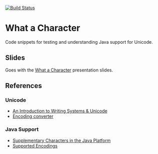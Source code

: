 [![Build Status](https://travis-ci.org/sualeh/What-a-Character.svg?branch=master)](https://travis-ci.org/sualeh/What-a-Character)

# What a Character

Code snippets for testing and understanding Java support for Unicode. 

## Slides

Goes with the [ What a Character](https://docs.google.com/presentation/d/1WImuznNwQF_hVNpnWBaprVN7r8pKPpI8MCkdqV1q2WU/pub?start=false&loop=false&delayms=5000) presentation slides.

## References

### Unicode
- [An Introduction to Writing Systems & Unicode](https://r12a.github.io/scripts/tutorial/)
- [Encoding converter](https://r12a.github.io/apps/encodings/)

### Java Support
- [Supplementary Characters in the Java Platform](http://www.oracle.com/us/technologies/java/supplementary-142654.html)
- [Supported Encodings](https://docs.oracle.com/javase/8/docs/technotes/guides/intl/encoding.doc.html)
